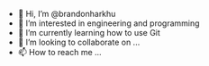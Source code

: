 - 👋 Hi, I’m @brandonharkhu
- 👀 I’m interested in engineering and programming
- 🌱 I’m currently learning how to use Git
- 💞️ I’m looking to collaborate on ...
- 📫 How to reach me ...

<!---
brandonharkhu/brandonharkhu is a ✨ special ✨ repository because its `README.md` (this file) appears on your GitHub profile.
You can click the Preview link to take a look at your changes.
--->
